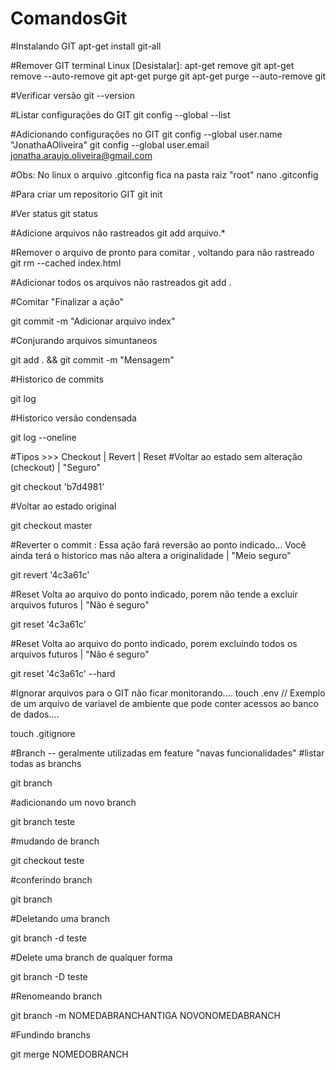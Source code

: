 # ComandosGit
#Instalando GIT
apt-get install git-all

#Remover GIT terminal Linux [Desistalar]:
apt-get remove git
apt-get remove --auto-remove git
apt-get purge git
apt-get purge --auto-remove git

#Verificar versão
git --version

#Listar configurações do GIT
git config --global --list

#Adicionando configurações no GIT
git config --global user.name "JonathaAOliveira"
git config --global user.email jonatha.araujo.oliveira@gmail.com

#Obs: No linux o arquivo .gitconfig fica na pasta raiz "root"
nano .gitconfig

#Para criar um repositorio GIT
git init

#Ver status
git status

#Adicione arquivos não rastreados
git add arquivo.*

#Remover o arquivo de pronto para comitar , voltando para não rastreado
git rm --cached index.html

#Adicionar todos os arquivos não rastreados 
git add .

#Comitar "Finalizar a ação"

git commit -m "Adicionar arquivo index"

#Conjurando arquivos simuntaneos 

git add . && git commit -m "Mensagem"

#Historico de commits

git log

#Historico versão condensada

git log --oneline

#Tipos >>> Checkout | Revert | Reset
#Voltar ao estado sem alteração (checkout) | "Seguro"

git checkout 'b7d4981'

#Voltar ao estado original

git checkout master

#Reverter o commit : Essa ação fará reversão ao ponto indicado... Você ainda terá o historico mas não altera a originalidade | "Meio seguro"

git revert '4c3a61c'

#Reset Volta ao arquivo do ponto indicado, porem não tende a excluir arquivos futuros | "Não é seguro"

git reset '4c3a61c'

#Reset Volta ao arquivo do ponto indicado, porem excluindo todos os arquivos futuros | "Não é seguro"

git reset '4c3a61c' --hard


#Ignorar arquivos para o GIT não ficar monitorando....
touch .env // Exemplo de um arquivo de variavel de ambiente que pode conter acessos ao banco de dados....

touch .gitignore

#Branch -- geralmente utilizadas em feature "navas funcionalidades"
#listar todas as branchs

git branch

#adicionando um novo branch

git branch teste

#mudando de branch

git checkout teste

#conferindo branch

git branch

#Deletando uma branch

git branch -d teste

#Delete uma branch de qualquer forma

git branch -D teste 

#Renomeando branch

git branch -m NOMEDABRANCHANTIGA NOVONOMEDABRANCH

#Fundindo branchs

git merge NOMEDOBRANCH

























